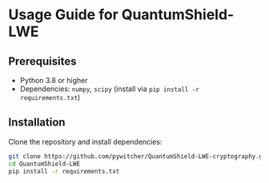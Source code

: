 # Usage Guide for QuantumShield-LWE

## Prerequisites

- Python 3.8 or higher  
- Dependencies: `numpy`, `scipy` (install via `pip install -r requirements.txt`)

## Installation

Clone the repository and install dependencies:

```bash
git clone https://github.com/pywitcher/QuantumShield-LWE-cryptography.git
cd QuantumShield-LWE
pip install -r requirements.txt
